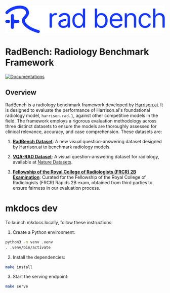 ![RadBench Logo](docs/resources/logo_font_azure.png)
# RadBench: Radiology Benchmark Framework

[![Documentations](https://img.shields.io/badge/Documentations-blue?style=flat)](https://harrison-ai.github.io/radbench/)

## Overview

RadBench is a radiology benchmark framework developed by [Harrison.ai](https://harrison.ai/). It is designed to evaluate the performance of Harrison.ai's foundational radiology model, `harrison.rad.1`, against other competitive models in the field. The framework employs a rigorous evaluation methodology across three distinct datasets to ensure the models are thoroughly assessed for clinical relevance, accuracy, and case comprehension. These datasets are:

1. [**RadBench Dataset**](docs/datasets/radbench.md): A new visual question-answering dataset designed by Harrison.ai to benchmark radiology models.

2. [**VQA-RAD Dataset**](docs/datasets/vqa-rad.md): A visual question-answering dataset for radiology, available at [Nature Datasets](https://www.nature.com/articles/sdata2018251).

3. [**Fellowship of the Royal College of Radiologists (FRCR) 2B Examination**](docs/datasets/frcr.md): Curated for the Fellowship of the Royal College of Radiologists (FRCR) Rapids 2B exam, obtained from third parties to ensure fairness in our evaluation process.



# mkdocs dev

To launch mkdocs locally, follow these instructions:

1. Create a Python environment:
```bash
python3 -m venv .venv
. .venv/bin/activate
```

2. Install the dependencies:
```bash
make install
```

3. Start the serving endpoint:
```bash
make serve
```
